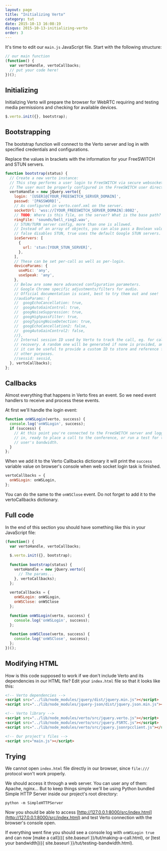```yaml
---
layout: page
title: "Initializing Verto"
category: tut
date: 2015-10-13 16:08:19
disqus: 2015-10-13-initializing-verto
order: 3
---
```


It's time to edit our `main.js` JavaScript file. Start with the following structure:

```javascript
// our main function
(function() {
  var vertoHandle, vertoCallbacks;
  // put your code here!
})();
```

## Initializing

Initializing Verto will prepare the browser for WebRTC requiring and testing media permissions and checking for available devices.

```javascript
$.verto.init({}, bootstrap);
```

## Bootstrapping

The bootstrap function will connect to the Verto server and log in with specified credentials and configurations.

Replace the values in brackets with the information for your FreeSWITCH and STUN servers.

```javascript
function bootstrap(status) {
  // Create a new verto instance:
  // This step performs a user login to FreeSWITCH via secure websocket.
  // The user must be properly configured in the FreeSWITCH user directory.
  vertoHandle = new jQuery.verto({
    login: '[USER]@[YOUR_FREESWITCH_SERVER_DOMAIN]',
    passwd: '[PASSWORD]',
    // As configured in verto.conf.xml on the server.
    socketUrl: 'wss://[YOUR_FREESWITCH_SERVER_DOMAIN]:8082',
    // TODO: Where is this file, on the server? What is the base path?
    ringFile: 'sounds/bell_ring2.wav',
    // STUN/TURN server config, more than one is allowed.
    // Instead of an array of objects, you can also pass a Boolean value,
    // false disables STUN, true uses the default Google STUN servers.
    iceServers: [
      {
        url: 'stun:[YOUR_STUN_SERVER]',
      },
    ],
    // These can be set per-call as well as per-login.
    deviceParams: {
      useMic: 'any',
      useSpeak: 'any',
    },
    // Below are some more advanced configuration parameters.
    // Google Chrome specific adjustments/filters for audio.
    // Official documentation is scant, best to try them out and see!
    //audioParams: {
    //  googEchoCancellation: true,
    //  googAutoGainControl: true,
    //  googNoiseSuppression: true,
    //  googHighpassFilter: true,
    //  googTypingNoiseDetection: true,
    //  googEchoCancellation2: false,
    //  googAutoGainControl2: false,
    //},
    // Internal session ID used by Verto to track the call, eg. for call
    // recovery. A random one will be generated if none is provided, and,
    // it can be useful to provide a custom ID to store and reference for
    // other purposes.
    //sessid: sessid,
  }, vertoCallbacks);
};
```

## Callbacks

Almost everything that happens in Verto fires an event. So we need event handlers to receive and process these events.

At first we'll handle the login event:

```javascript
function onWSLogin(verto, success) {
  console.log('onWSLogin', success);
  if (success) {
    // At this point you're connected to the FreeSWITCH server and logged
    // in, ready to place a call to the conference, or run a test for the
    // user's bandwidth.
  }
};
```

When we add it to the Verto Callbacks dictionary it will print the ```success``` variable value on browser's console when web socket login task is finished.

```javascript
vertoCallbacks = {
  onWSLogin: onWSLogin,
};
```

You can do the same to the `onWSClose` event. Do not forget to add it to the vertoCallbacks dictionary.

## Full code

In the end of this section you should have something like this in your JavaScript file:

```javascript
(function() {
  var vertoHandle, vertoCallbacks;
  
  $.verto.init({}, bootstrap);
  
  function bootstrap(status) {
    vertoHandle = new jQuery.verto({
      // The params...
    }, vertoCallbacks);
  };
  
  vertoCallbacks = {
    onWSLogin: onWSLogin,
    onWSClose: onWSClose
  };
  
  function onWSLogin(verto, success) {
    console.log('onWSLogin', success);
  };
  
  function onWSClose(verto, success) {
    console.log('onWSClose', success);
  };
})();
```

## Modifying HTML

How is this code supposed to work if we don't include Verto and its dependencies in our HTML file? Edit your `index.html` file so that it looks like this:

```html
<!-- Verto dependencies -->
<script src="../lib/node_modules/jquery/dist/jquery.min.js"></script>
<script src="../lib/node_modules/jquery-json/dist/jquery.json.min.js"></script>

<!-- Verto library -->
<script src="../lib/node_modules/verto/src/jquery.verto.js"></script>
<script src="../lib/node_modules/verto/src/jquery.FSRTC.js"></script>
<script src="../lib/node_modules/verto/src/jquery.jsonrpcclient.js"></script>

<!-- Our project's files -->
<script src="main.js"></script>
```

## Trying

We cannot open `index.html` file directly in our browser, since `file:///` protocol won't work properly.

We should access it through a web server. You can user any of them: Apache, nginx... But to keep things simple we'll be using Python bundled Simple HTTP Server inside our project's root directory:

```
python -m SimpleHTTPServer
```

Now you should be able to access [http://127.0.0.1:8000/src/index.html](http://127.0.0.1:8000/src/index.html) and test Verto connection with the browser's console open.

If everything went fine you should see a console log with `onWSLogin true` and can now [make a call]({{ site.baseurl }}/tut/making-a-call.html), or [test your bandwidth]({{ site.baseurl }}/tut/testing-bandwidth.html).

